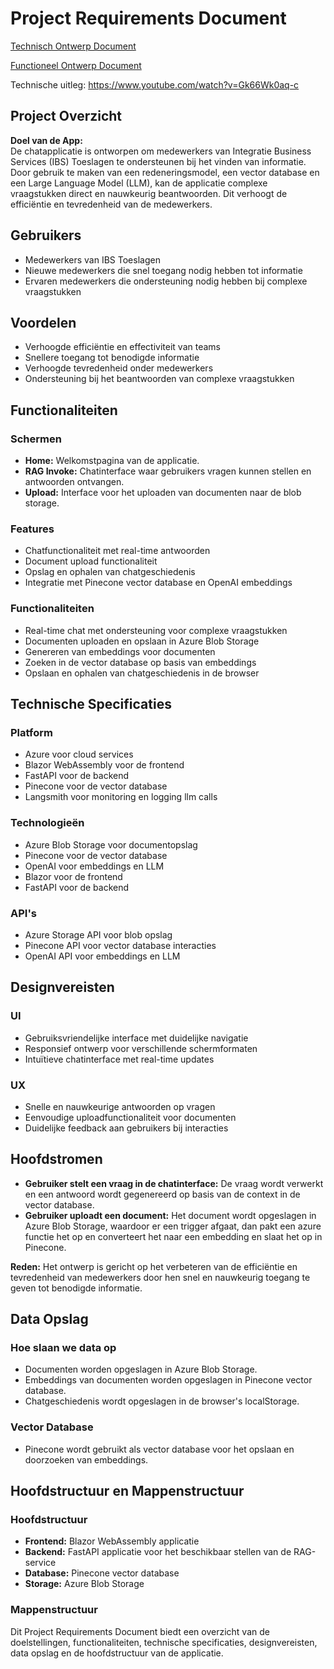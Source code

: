 # Project Requirements Document

[Technisch Ontwerp Document](/technisch-ontwerp-document.md)

[Functioneel Ontwerp Document](/functioneel-ontwerp-document.md)

Technische uitleg: https://www.youtube.com/watch?v=Gk66Wk0aq-c

## Project Overzicht

**Doel van de App:**  
De chatapplicatie is ontworpen om medewerkers van Integratie Business Services (IBS) Toeslagen te ondersteunen bij het vinden van informatie. Door gebruik te maken van een redeneringsmodel, een vector database en een Large Language Model (LLM), kan de applicatie complexe vraagstukken direct en nauwkeurig beantwoorden. Dit verhoogt de efficiëntie en tevredenheid van de medewerkers.

## Gebruikers

- Medewerkers van IBS Toeslagen
- Nieuwe medewerkers die snel toegang nodig hebben tot informatie
- Ervaren medewerkers die ondersteuning nodig hebben bij complexe vraagstukken

## Voordelen

- Verhoogde efficiëntie en effectiviteit van teams
- Snellere toegang tot benodigde informatie
- Verhoogde tevredenheid onder medewerkers
- Ondersteuning bij het beantwoorden van complexe vraagstukken

## Functionaliteiten

### Schermen

- **Home:** Welkomstpagina van de applicatie.
- **RAG Invoke:** Chatinterface waar gebruikers vragen kunnen stellen en antwoorden ontvangen.
- **Upload:** Interface voor het uploaden van documenten naar de blob storage.

### Features

- Chatfunctionaliteit met real-time antwoorden
- Document upload functionaliteit
- Opslag en ophalen van chatgeschiedenis
- Integratie met Pinecone vector database en OpenAI embeddings

### Functionaliteiten

- Real-time chat met ondersteuning voor complexe vraagstukken
- Documenten uploaden en opslaan in Azure Blob Storage
- Genereren van embeddings voor documenten
- Zoeken in de vector database op basis van embeddings
- Opslaan en ophalen van chatgeschiedenis in de browser

## Technische Specificaties

### Platform

- Azure voor cloud services
- Blazor WebAssembly voor de frontend
- FastAPI voor de backend
- Pinecone voor de vector database
- Langsmith voor monitoring en logging llm calls

### Technologieën

- Azure Blob Storage voor documentopslag
- Pinecone voor de vector database
- OpenAI voor embeddings en LLM
- Blazor voor de frontend
- FastAPI voor de backend

### API's

- Azure Storage API voor blob opslag
- Pinecone API voor vector database interacties
- OpenAI API voor embeddings en LLM

## Designvereisten

### UI

- Gebruiksvriendelijke interface met duidelijke navigatie
- Responsief ontwerp voor verschillende schermformaten
- Intuïtieve chatinterface met real-time updates

### UX

- Snelle en nauwkeurige antwoorden op vragen
- Eenvoudige uploadfunctionaliteit voor documenten
- Duidelijke feedback aan gebruikers bij interacties

## Hoofdstromen

- **Gebruiker stelt een vraag in de chatinterface:** De vraag wordt verwerkt en een antwoord wordt gegenereerd op basis van de context in de vector database.
- **Gebruiker uploadt een document:** Het document wordt opgeslagen in Azure Blob Storage, waardoor er een trigger afgaat, dan pakt een azure functie het op en converteert het naar een embedding en slaat het op in Pinecone.

**Reden:** Het ontwerp is gericht op het verbeteren van de efficiëntie en tevredenheid van medewerkers door hen snel en nauwkeurig toegang te geven tot benodigde informatie.

## Data Opslag

### Hoe slaan we data op

- Documenten worden opgeslagen in Azure Blob Storage.
- Embeddings van documenten worden opgeslagen in Pinecone vector database.
- Chatgeschiedenis wordt opgeslagen in de browser's localStorage.

### Vector Database

- Pinecone wordt gebruikt als vector database voor het opslaan en doorzoeken van embeddings.

## Hoofdstructuur en Mappenstructuur

### Hoofdstructuur

- **Frontend:** Blazor WebAssembly applicatie
- **Backend:** FastAPI applicatie voor het beschikbaar stellen van de RAG-service
- **Database:** Pinecone vector database
- **Storage:** Azure Blob Storage

### Mappenstructuur

Dit Project Requirements Document biedt een overzicht van de doelstellingen, functionaliteiten, technische specificaties, designvereisten, data opslag en de hoofdstructuur van de applicatie.
